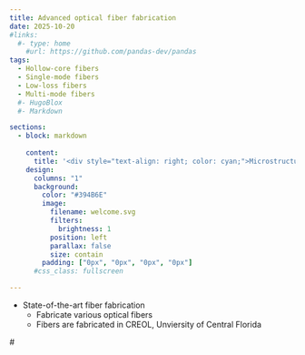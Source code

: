 ```yaml
---
title: Advanced optical fiber fabrication
date: 2025-10-20
#links:
  #- type: home
    #url: https://github.com/pandas-dev/pandas
tags:
  - Hollow-core fibers
  - Single-mode fibers
  - Low-loss fibers
  - Multi-mode fibers
  #- HugoBlox
  #- Markdown

sections:
  - block: markdown
    
    content:
      title: '<div style="text-align: right; color: cyan;">Microstructure Optical Fiber Lab</div>'
    design:
      columns: "1"
      background:
        color: "#394B6E"
        image:
          filename: welcome.svg
          filters:
            brightness: 1
          position: left
          parallax: false
          size: contain
        padding: ["0px", "0px", "0px", "0px"]
      #css_class: fullscreen

---
```


- State-of-the-art fiber fabrication
  - Fabricate various optical fibers
  - Fibers are fabricated in CREOL, Unviersity of Central Florida


#<!--more-->
